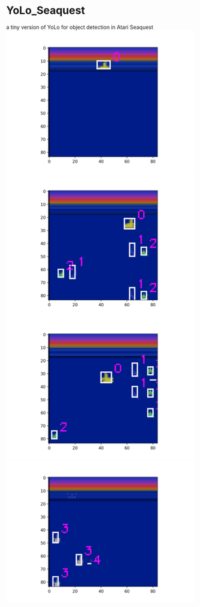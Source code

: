 # YoLo_Seaquest
a tiny version of YoLo for object detection in Atari Seaquest
![alt text](png/Example1.png)
![alt text](png/Example2.png)
![alt text](png/Example3.png)
![alt text](png/Example4.png)
